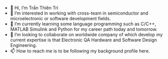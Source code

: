- 👋 Hi, I’m Trần Thiên Trí
- 👀 I’m interested in working with cross-team in semiconductor and microelectronic or software development fields.
- 🌱 I’m currently learning some language programming such as C/C++, MATLAB Simulink and Python for my career path today and tomorrow.
- 💞️ I’m looking to collaborate on worldwide company of which develop my current expertise is that Electronic QA Hardware and Software Design Engineering.
- 📫 How to reach me is to be following my background profile here.

<!---
tritran86/tritran86 is a ✨ special ✨ repository because its `README.md` (this file) appears on your GitHub profile.
You can click the Preview link to take a look at your changes.
--->
